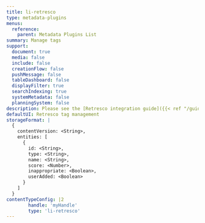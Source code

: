 ```yaml
---
title: li-retresco
type: metadata-plugins
menus:
  reference:
    parent: Metadata Plugins List
summary: Manage tags
support:
  document: true
  media: false
  include: false
  creationFlow: false
  pushMessage: false
  tableDashboard: false
  displayFilter: true
  searchIndexing: true
  systemMetadata: false
  planningSystem: false
description: Please see the [Retresco integration guide]({{< ref "/guides/integrations/retresco" >}}) for details on how to setup the integration.
defaultUI: Retresco tag management
storageFormat: |
  {
    contentVersion: <String>,
    entities: [
      {
        id: <String>,
        type: <String>,
        name: <String>,
        score: <Number>,
        inappropriate: <Boolean>,
        userAdded: <Boolean>
      }
    ]
  }
contentTypeConfig: |2
        handle: 'myHandle'
        type: 'li-retresco'
---
```

